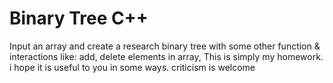 # Binary Tree C++
Input an array and create a research binary tree with some other function & interactions like: add, delete elements in array, 
This is simply my homework. i hope it is useful to you in some ways. 
criticism is welcome
